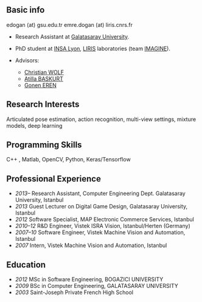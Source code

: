 Basic info
------
edogan (at) gsu.edu.tr
emre.dogan (at) liris.cnrs.fr

* Research Assistant at [Galatasaray University](https://www.gsu.edu.tr).

* PhD student at [INSA Lyon](https://www.insa-lyon.fr), [LIRIS](http://liris.cnrs.fr) laboratories (team [IMAGINE](https://liris.cnrs.fr/imagine/)). 

* Advisors:
	* [Christian WOLF](http://liris.cnrs.fr/christian.wolf/)
	* [Atilla BASKURT](http://liris.cnrs.fr/atilla.baskurt/wiki/doku.php)
	* [Gonen EREN](http://www.goneneren.com/)

Research Interests
------
Articulated pose estimation, action recognition, multi-view settings, mixture models, deep learning 

Programming Skills
------
C++ , Matlab, OpenCV, Python, Keras/Tensorflow

Professional Experience
------
* *2013–* Research Assistant, Computer Engineering Dept. Galatasaray University, Istanbul 
* *2013* Guest Lecturer on Digital Game Design, Galatasaray University, Istanbul
* *2012* Software Specialist, MAP Electronic Commerce Services, Istanbul
* *2010–12* R&D Engineer, Vistek ISRA Vision, Istanbul/Herten (Germany)
* *2007–10* Software Engineer, Vistek Machine Vision and Automation, Istanbul 
* *2007* Intern, Vistek Machine Vision and Automation, Istanbul

Education
------
* *2012* MSc in Software Engineering, BOGAZICI UNIVERSITY
* *2009* BSc in Computer Engineering, GALATASARAY UNIVERSITY
* *2003* Saint-Joseph Private French High School





<!-- ## Installing

A step by step series of examples that tell you have to get a development env running

Say what the step will be

```
Give the example
```

And repeat

```
until finished
```

End with an example of getting some data out of the system or using it for a little demo

## Running the tests

Explain how to run the automated tests for this system

### Break down into end to end tests

Explain what these tests test and why

```
Give an example
```

### And coding style tests

Explain what these tests test and why

```
Give an example -->
<!-- ``` -->

<!-- ## Deployment

Add additional notes about how to deploy this on a live system

## Built With

* [Dropwizard](http://www.dropwizard.io/1.0.2/docs/) - The web framework used
* [Maven](https://maven.apache.org/) - Dependency Management
* [ROME](https://rometools.github.io/rome/) - Used to generate RSS Feeds

## Contributing

Please read [CONTRIBUTING.md](https://gist.github.com/PurpleBooth/b24679402957c63ec426) for details on our code of conduct, and the process for submitting pull requests to us.

## Versioning

We use [SemVer](http://semver.org/) for versioning. For the versions available, see the [tags on this repository](https://github.com/your/project/tags). 

## Authors

* **Billie Thompson** - *Initial work* - [PurpleBooth](https://github.com/PurpleBooth)

See also the list of [contributors](https://github.com/your/project/contributors) who participated in this project.

## License

This project is licensed under the MIT License - see the [LICENSE.md](LICENSE.md) file for details

## Acknowledgments

* Hat tip to anyone who's code was used
* Inspiration
* etc -->
